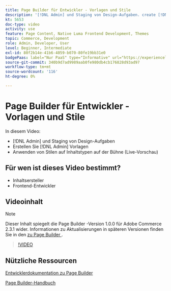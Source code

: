 ```yaml
---
title: Page Builder für Entwickler - Vorlagen und Stile
description: '[!DNL Admin] und Staging von Design-Aufgaben. create [!DNL Admin] templates​. Anwenden von Stilen auf Inhaltstypen auf der Bühne (Live-Vorschau).'
kt: 5653
doc-type: video
activity: use
feature: Page Content, Native Luma Frontend Development, Themes
topic: Commerce, Development
role: Admin, Developer, User
level: Beginner, Intermediate
exl-id: 80f2b14e-41b6-4059-b070-80fe19bb31e0
badgePaas: label="Nur PaaS" type="Informative" url="https://experienceleague.adobe.com/de/docs/commerce/user-guides/product-solutions" tooltip="Gilt nur für Adobe Commerce in Cloud-Projekten (von Adobe verwaltete PaaS-Infrastruktur) und lokale Projekte."
source-git-commit: 340b9d7ad9989aab0fe980db4cb176828d93ad97
workflow-type: tm+mt
source-wordcount: '116'
ht-degree: 0%

---
```


# Page Builder für Entwickler - Vorlagen und Stile

In diesem Video:

- [!DNL Admin] und Staging von Design-Aufgaben
- Erstellen Sie [!DNL Admin] Vorlagen&#x200B;
- Anwenden von Stilen auf Inhaltstypen auf der Bühne (Live-Vorschau)

## Für wen ist dieses Video bestimmt?

- Inhaltsersteller
- Frontend-Entwickler

## Videoinhalt

>[!NOTE]
>
>Dieser Inhalt spiegelt die Page Builder -Version 1.0.0 für Adobe Commerce 2.3.1 wider. Informationen zu Aktualisierungen in späteren Versionen finden Sie in den [ zu Page Builder ](https://experienceleague.adobe.com/docs/commerce-admin/page-builder/release-notes.html?lang=de).

>[!VIDEO](https://video.tv.adobe.com/v/35712?quality=12&learn=on)

## Nützliche Ressourcen

[Entwicklerdokumentation zu Page Builder](https://developer.adobe.com/commerce/frontend-core/page-builder/)

[Page Builder-Handbuch](https://experienceleague.adobe.com/docs/commerce-admin/page-builder/introduction.html?lang=de)

